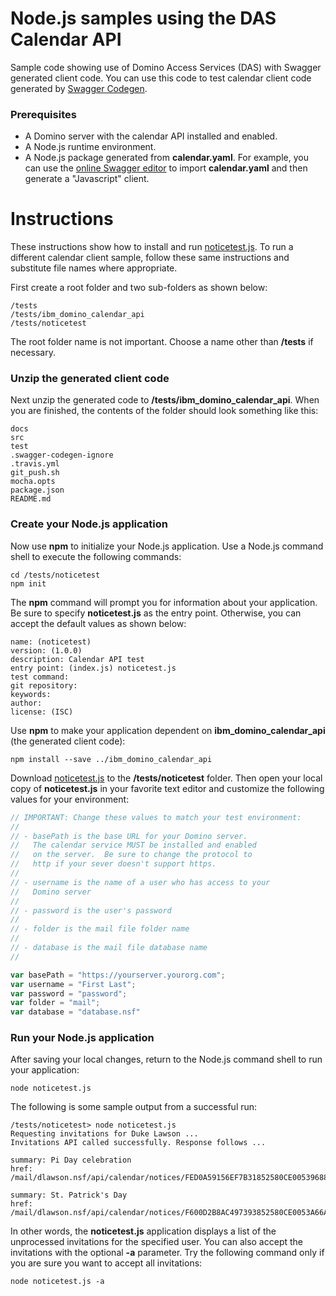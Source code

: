 <!---
  © Copyright IBM Corp. 2017
  
  Licensed under the Apache License, Version 2.0 (the "License"); 
  you may not use this file except in compliance with the License. 
  You may obtain a copy of the License at:
  
  http://www.apache.org/licenses/LICENSE-2.0 
  
  Unless required by applicable law or agreed to in writing, software 
  distributed under the License is distributed on an "AS IS" BASIS, 
  WITHOUT WARRANTIES OR CONDITIONS OF ANY KIND, either express or 
  implied. See the License for the specific language governing 
--->

# Node.js samples using the DAS Calendar API
Sample code showing use of Domino Access Services (DAS) with Swagger
generated client code.  You can use this code to test calendar client 
code generated by
[Swagger Codegen](https://github.com/swagger-api/swagger-codegen).

### Prerequisites
- A Domino server with the calendar API installed and enabled.
- A Node.js runtime environment.
- A Node.js package generated from **calendar.yaml**.  For example,
  you can use the [online Swagger editor](http://editor2.swagger.io)
  to import **calendar.yaml** and then generate a "Javascript" client.

# Instructions
These instructions show how to install and run [noticetest.js](noticetest.js).
To run a different calendar client sample, follow these same instructions
and substitute file names where appropriate.

First create a root folder and two sub-folders as shown below:

```
/tests
/tests/ibm_domino_calendar_api
/tests/noticetest
```

The root folder name is not important.  Choose a name other than
**/tests** if necessary.

### Unzip the generated client code
Next unzip the generated code to **/tests/ibm_domino_calendar_api**.
When you are finished, the contents of the folder should look
something like this:

```
docs
src
test
.swagger-codegen-ignore
.travis.yml
git_push.sh
mocha.opts
package.json
README.md
```

### Create your Node.js application
Now use **npm** to initialize your Node.js application. Use a Node.js 
command shell to execute the following commands:

```
cd /tests/noticetest
npm init
```

The **npm** command will prompt you for information about your
application.  Be sure to specify **noticetest.js** as the
entry point.  Otherwise, you can accept the default values
as shown below:

```
name: (noticetest)
version: (1.0.0)
description: Calendar API test
entry point: (index.js) noticetest.js
test command:
git repository:
keywords:
author:
license: (ISC)
```

Use **npm** to make your application dependent on **ibm_domino_calendar_api**
(the generated client code):

```
npm install --save ../ibm_domino_calendar_api
```

Download [noticetest.js](noticetest.js) to the **/tests/noticetest** folder.
Then open your local copy of **noticetest.js** in your favorite text editor
and customize the following values for your environment:

```javascript
// IMPORTANT: Change these values to match your test environment:
//
// - basePath is the base URL for your Domino server.
//   The calendar service MUST be installed and enabled
//   on the server.  Be sure to change the protocol to
//   http if your sever doesn't support https.
//
// - username is the name of a user who has access to your
//   Domino server
//
// - password is the user's password
//
// - folder is the mail file folder name
//
// - database is the mail file database name
//

var basePath = "https://yourserver.yourorg.com";
var username = "First Last";
var password = "password";
var folder = "mail";
var database = "database.nsf"
```

### Run your Node.js application
After saving your local changes, return to the Node.js command shell to run 
your application:

```
node noticetest.js
```

The following is some sample output from a successful run:

```
/tests/noticetest> node noticetest.js
Requesting invitations for Duke Lawson ...
Invitations API called successfully. Response follows ...

summary: Pi Day celebration
href: /mail/dlawson.nsf/api/calendar/notices/FED0A59156EF7B31852580CE00539688

summary: St. Patrick's Day
href: /mail/dlawson.nsf/api/calendar/notices/F600D2B8AC497393852580CE0053A66A
```

In other words, the **noticetest.js** application displays a list of the
unprocessed invitations for the specified user.  You can also accept the
invitations with the optional **-a** parameter.  Try the following
command only if you are sure you want to accept all invitations:

```
node noticetest.js -a
```
